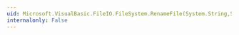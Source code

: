 ```yaml
---
uid: Microsoft.VisualBasic.FileIO.FileSystem.RenameFile(System.String,System.String)
internalonly: False
---
```

